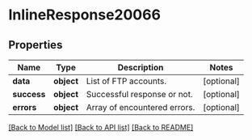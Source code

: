 # InlineResponse20066

## Properties
Name | Type | Description | Notes
------------ | ------------- | ------------- | -------------
**data** | **object** | List of FTP accounts. | [optional] 
**success** | **object** | Successful response or not. | [optional] 
**errors** | **object** | Array of encountered errors. | [optional] 

[[Back to Model list]](../README.md#documentation-for-models) [[Back to API list]](../README.md#documentation-for-api-endpoints) [[Back to README]](../README.md)

